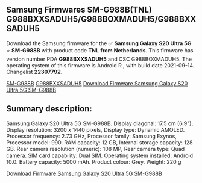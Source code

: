 <h2>Samsung Firmwares SM-G988B(TNL) G988BXXSADUH5/G988BOXMADUH5/G988BXXSADUH5</h2>
Download the Samsung firmware for the ✅ <strong>Samsung Galaxy S20 Ultra 5G </strong> ⭐ <strong>SM-G988B</strong> with product code <strong>TNL</strong> <strong> from Netherlands</strong>. This firmware has version number PDA <strong>G988BXXSADUH5</strong> and CSC G988BOXMADUH5. The operating system of this firmware is Android R , with build date 2021-09-14. Changelist <strong>22307792</strong>.


[SM-G988B](https://samfirm.shop/samsung/model/SM-G988B)
[G988BXXSADUH5](https://samfirm.shop/samsung/pda/G988BXXSADUH5)
[Download Firmware Samsung Galaxy S20 Ultra 5G SM-G988B](https://samfirm.shop/samsung/firmware/455793)
<h2>Summary description:</h2>
<p>Samsung Galaxy S20 Ultra 5G SM-G988B. Display diagonal: 17.5 cm (6.9"), Display resolution: 3200 x 1440 pixels, Display type: Dynamic AMOLED. Processor frequency: 2.73 GHz, Processor family: Samsung Exynos, Processor model: 990. RAM capacity: 12 GB, Internal storage capacity: 128 GB. Rear camera resolution (numeric): 108 MP, Rear camera type: Quad camera. SIM card capability: Dual SIM. Operating system installed: Android 10.0. Battery capacity: 5000 mAh. Product colour: Grey. Weight: 220 g</p>


[Download Firmware Samsung Galaxy S20 Ultra 5G SM-G988B](https://samfirm.shop/samsung/firmware/455793)
